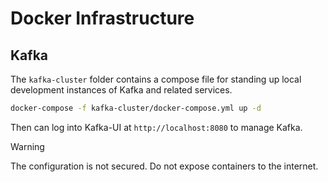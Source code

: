 # Docker Infrastructure

## Kafka

The `kafka-cluster` folder contains a compose file for standing up local development instances of Kafka and related services.

```bash
docker-compose -f kafka-cluster/docker-compose.yml up -d
```

Then can log into Kafka-UI at `http://localhost:8080` to manage Kafka.

> [!WARNING] 
> The configuration is not secured. Do not expose containers to the internet.

